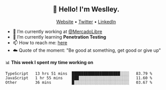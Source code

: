 <h2 align="center">👋 Hello! I'm Weslley.</h2>
<p align="center">
  <a href="http://weslleyneri.com.br">Website</a> •
  <a href="https://twitter.com/Weslley_Neri">Twitter</a> •
  <a href="https://www.linkedin.com/in/weslley-neri-3658908b">LinkedIn</a>
</p>


- 🔭 I’m currently working at [@MercadoLibre](https://github.com/mercadolibre)
- 🌱 I’m currently learning **Penetration Testing**
- 📫 How to reach me: [here](mailto:weslley39@gmail.com)
- ☁️ Quote of the moment: "Be good at something, get good or give up"

📊 **This week I spent my time working on**
<!--START_SECTION:waka-->

```text
TypeScript   13 hrs 51 mins  █████████████████████░░░░   83.79 %
JavaScript   1 hr 55 mins    ███░░░░░░░░░░░░░░░░░░░░░░   11.60 %
Other        36 mins         █░░░░░░░░░░░░░░░░░░░░░░░░   03.67 %
```

<!--END_SECTION:waka-->

<!-- Inspired by https://github.com/gruselhaus/gruselhaus -->